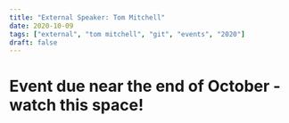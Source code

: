 ```yaml
---
title: "External Speaker: Tom Mitchell"
date: 2020-10-09
tags: ["external", "tom mitchell", "git", "events", "2020"]
draft: false
---
```


# Event due near the end of October - watch this space!
